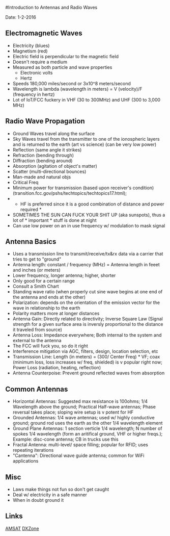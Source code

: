 #Introduction to Antennas and Radio Waves

Date: 1-2-2016

## Electromagnetic Waves
- Electricity (blues)
- Magnetism (red)
- Electric field is perpendicular to the magnetic field
- Doesn't require a medium
- Measured as both particle and wave properties
	- Electronic volts
	- Hertz
- Speeds 180,000 miles/second or 3x10^8 meters/second
- Wavelength is lambda (wavelength in meters) = V (velocity)/F (frequency in hertz)
- Lot of IoT/FCC fuckery in VHF (30 to 300MHz) and UHF (300 to 3,000 MHz)

## Radio Wave Propagation
- Ground Waves travel along the surface
- Sky Waves travel from the transmitter to one of the ionospheric layers and is returned to the earth (art vs science) (can be very low power)
- Reflection (same angle it strikes)
- Refraction (bending through)
- Diffraction (bending around)
- Absorption (agitation of object's matter)
- Scatter (multi-directional bounces)
- Man-made and natural objs
- Critical Freq
- Minimum power for transmission (based upon receiver's condition) (transition.fcc.gov/pshs/techtopics/techtopics17.html);
- * HF is preferred since it is a good combination of distance and power required *
- SOMETIMES THE SUN CAN FUCK YOUR SHIT UP (aka sunspots), thus a lot of * important * stuff is done at night
- Can use low power on an in use frequency w/ modulation to mask signal

## Antenna Basics
- Uses a transmission line to transmit/receive/tx&rx data via a carrier that tries to get to "ground"
- Antenna length: constant / frequency (MHz) = Antenna length in feeet and inches (or meters)
- Lower frequency, longer antenna; higher, shorter
- Only good for a certain range
- Consult a Smith Chart
- Standing wave ratio (when properly cut sine wave begins at one end of the antenna and ends at the other)
- Polarization: depends on the orientation of the emission vector for the wave in relationship to the earth
- Polarity matters more at longer distances
- Antenna Gain: Directly related to directivity; Inverse Square Law (Signal strength for a given surface area is inversly proportional to the distance it traveled from source)
- Antenna Loss: Impedance everywhere; Both internal to the system and external to the antenna
- The FCC will fuck you, so do it right
- Interference mitigation via AGC, filters, design, location selection, etc
- Transmission Line: Length (in meters) = (300/ Center Freq) * VF; coax (minimum loss, loss increases w/ freq, shielded) is v popular right now; Power Loss (radiation, heating, reflection)
- Antenna Counterpoise: Prevent ground reflected waves from absorption

## Common Antennas
- Horizontal Antennas: Suggested max resistance is 100ohms; 1/4 Wavelength above the ground; Practical Half-wave antennas; Phase reversal takes place; sloping wire setup is v potent for HF
- Grounded Antennas: 1/4 wave antennas; used w/ highly conductive ground; ground rod uses the earth as the other 1/4 wavelength element
- Ground Plane Antennas: 1 section verticle 1/4 wavelength; N number of spokes 1/4 wavelength (form an aritifical ground, VHF or higher freqs.); Example: disc-cone antenna; CB in trucks use this
- Fractal Antenna: multi-level/ space filling; popular for RFID; uses repeating iterations
- "Cantenna": Directional wave guide antenna; common for WiFi applications

## Misc
- Laws make things not fun so don't get caught
- Deal w/ electricity in a safe manner
- When in doubt ground it

## Links
[AMSAT](http://www.amsat.org/)
[DXZone](http://www.dxzone.com/)

